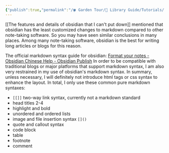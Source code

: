 ```yaml
---
{"publish":true,"permalink":"/🍀 Garden Tour/🧰 Library Guide/Tutorials/The markdown syntax used in this library is compatible with most web publishing solutions.md","title":"The markdown syntax used in this library is compatible with most web publishing solutions","created":"2022-08-24","modified":"2023-03-14","published":"2025-07-09T09:47:21.036+08:00","cssclasses":""}
---
```


[[The features and details of obsidian that I can't put down]] mentioned that obsidian has the least customized changes to markdown compared to other note-taking software. So you may have seen similar conclusions in many places. Among many note-taking software, obsidian is the best for writing long articles or blogs for this reason.

The official markdown syntax guide for obsidian: [Format your notes - Obsidian Chinese Help - Obsidian Publish](https://publish.obsidian.md/help-zh/%E4%BD%BF%E7%94%A8%E6%8C%87%E5%8D%97/%E6%A0%BC%E5%BC%8F%E5%8C%96%E4%BD%A0%E7%9A%84%E7%AC%94%E8%AE%B0)
In order to be compatible with traditional blogs or major platforms that support markdown syntax, I am also very restrained in my use of obsidian's markdown syntax. In summary, unless necessary, I will definitely not introduce html tags or css syntax to enhance the layout. In total, I only use these common pure markdown syntaxes:

- `[[]]` two-way link syntax, currently not a markdown standard
- head titles 2-4
- highlight and bold
- unordered and ordered lists
- image and file insertion syntax `[]()`
- quote and callout syntax
- code block
- table
- footnote
- comment 